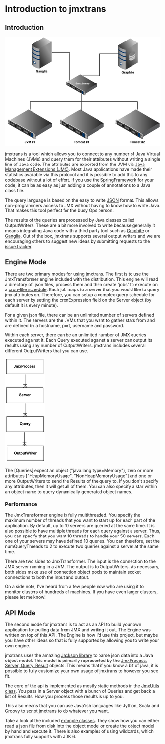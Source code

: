 # Introduction to jmxtrans

## Introduction

![diagram](https://raw.githubusercontent.com/jmxtrans/jmxtrans/master/src/site/images/diagram.png)

jmxtrans is a tool which allows you to connect to any number of Java Virtual Machines (JVMs) and query them for their attributes without writing a single line of Java code. The attributes are exported from the JVM via [Java Management Extensions (JMX)](http://www.oracle.com/technetwork/java/javase/tech/javamanagement-140525.html). Most Java applications have made their statistics available via this protocol and it is possible to add this to any codebase without a lot of effort. If you use the [SpringFramework](http://static.springsource.org/spring/docs/3.0.x/spring-framework-reference/html/jmx.html) for your code, it can be as easy as just adding a couple of annotations to a Java class file.

The query language is based on the easy to write [JSON](http://json.org/) format. This allows non-programmers access to JMX without having to know how to write Java. That makes this tool perfect for the busy Ops person.

The results of the queries are processed by Java classes called OutputWriters. These are a bit more involved to write because generally it means integrating Java code with a third party tool such as [Graphite](http://graphite.wikidot.com/) or [Ganglia](http://ganglia.sourceforge.net). Out of the box, jmxtrans supports several output writers and we are encouraging others to suggest new ideas by submitting requests to the [issue tracker](https://github.com/jmxtrans/jmxtrans/issues).

## Engine Mode

There are two primary modes for using jmxtrans. The first is to use the JmxTransformer engine included with the distribution. This engine will read a directory of .json files, process them and then create 'jobs' to execute on a [cron-like schedule](http://www.quartz-scheduler.org/docs/tutorials/crontrigger.html). Each job maps to a server that you would like to query jmx attributes on. Therefore, you can setup a complex query schedule for each server by setting the cronExpression field on the Server object (by default it is every minute).

For a given json file, there can be an unlimited number of servers defined within it. The servers are the JVMs that you want to gather stats from and are defined by a hostname, port, username and password. 

Within each server, there can be an unlimited number of JMX queries executed against it. Each Query executed against a server can output its results using any number of OutputWriters. jmxtrans includes several different OutputWriters that you can use.

![objmodel](https://raw.githubusercontent.com/jmxtrans/jmxtrans/master/src/site/images/objmodel.png)

The [Queries] expect an object ("java.lang.type=Memory"), zero or more attributes ["HeapMemoryUsage", "NonHeapMemoryUsage"] and one or more OutputWriters to send the Results of the query to. If you don't specify any attributes, then it will get all of them. You can also specify a star within an object name to query dynamically generated object names.

### Performance
The JmxTransformer engine is fully multithreaded. You specify the maximum number of threads that you want to start up for each part of the application. By default, up to 10 servers are queried at the same time. It is also possible to have multiple threads for each query against a server. Thus, you can specify that you want 10 threads to handle your 50 servers. Each one of your servers may have defined 10 queries. You can therefore, set the numQueryThreads to 2 to execute two queries against a server at the same time.

There are two sides to JmxTransformer. The input is the connection to the JMX server running in a JVM. The output is to OutputWriters. As necessary, both sides make use of connection object pools to maintain socket connections to both the input and output.

On a side note, I've heard from a few people now who are using it to monitor clusters of hundreds of machines. If you have even larger clusters, please let me know!

## API Mode
The second mode for jmxtrans is to act as an API to build your own application for pulling data from JMX and writing it out. The Engine was written on top of this API. The Engine is how I'd use this project, but maybe you have other ideas so that is fully supported by allowing you to write your own engine.

jmxtrans uses the amazing [Jackson library](https://github.com/FasterXML/jackson) to parse json data into a Java object model. This model is primarily represented by the [JmxProcess, Server, Query, Result](https://github.com/jmxtrans/jmxtrans/tree/master/jmxtrans-core/src/main/java/com/googlecode/jmxtrans/model) objects. This means that if you know a bit of java, it is possible to fully customize your own usage of jmxtrans to however you see fit.

The core of the api is implemented as mostly static methods in the [JmxUtils class](https://github.com/jmxtrans/jmxtrans/blob/master/jmxtrans-core/src/main/java/com/googlecode/jmxtrans/jmx/JmxUtils.java). You pass in a Server object with a bunch of Queries and get back a list of Results. How you process those results is up to you.

This also means that you can use Java'ish languages like Jython, Scala and Groovy to script jmxtrans to do whatever you want.

Take a look at the included [example classes](https://github.com/jmxtrans/jmxtrans/tree/master/jmxtrans-examples/src/main/java/com/googlecode/jmxtrans/example). They show how you can either read a json file from disk into the object model or create the object model by hand and execute it. There is also examples of using wildcards, which jmxtrans fully supports with JDK 6.